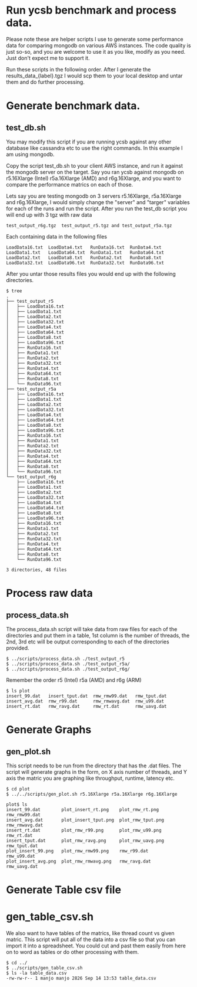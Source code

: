# Run ycsb benchmark and process data. 
Please note these are helper scripts I use to generate some performance data for comparing mongodb on various AWS instances. 
The code quality is just so-so, and you are welcome to use it as you like, modify as you need. Just don't expect me to support it. 

Run these scripts in the following order. After I generate the results_data_{label}.tgz  I would scp them to your local desktop and untar them and do further processing. 

# Generate benchmark data.
## test_db.sh
You may modify this script if you are running ycsb against any other database like cassandra etc to use the right commands. In
this example I am using mongodb. 

Copy the script test_db.sh to your client AWS instance, and run it against the mongodb server on the target. Say you ran ycsb
against mongodb on r5.16Xlarge (Intel) r5a.16Xlarge (AMD) and r6g.16Xlarge, and you want to compare the performance matrics on 
each of those. 

Lets say you are testing mongodb on 3 servers r5.16Xlarge, r5a.16Xlarge and r6g.16Xlarge, I would simply change the 
"server" and "targer" variables for each of the runs and run the script. After you run the test_db script you will end up 
with 3 tgz with raw data
```
test_output_r6g.tgz  test_output_r5.tgz and test_output_r5a.tgz
```
Each containing data in the following files
```
LoadData16.txt  LoadData4.txt   RunData16.txt  RunData4.txt
LoadData1.txt   LoadData64.txt  RunData1.txt   RunData64.txt
LoadData2.txt   LoadData8.txt   RunData2.txt   RunData8.txt
LoadData32.txt  LoadData96.txt  RunData32.txt  RunData96.txt
```
After you untar those results files you would end up with the following directories. 

```
$ tree
.
├── test_output_r5
│   ├── LoadData16.txt
│   ├── LoadData1.txt
│   ├── LoadData2.txt
│   ├── LoadData32.txt
│   ├── LoadData4.txt
│   ├── LoadData64.txt
│   ├── LoadData8.txt
│   ├── LoadData96.txt
│   ├── RunData16.txt
│   ├── RunData1.txt
│   ├── RunData2.txt
│   ├── RunData32.txt
│   ├── RunData4.txt
│   ├── RunData64.txt
│   ├── RunData8.txt
│   └── RunData96.txt
├── test_output_r5a
│   ├── LoadData16.txt
│   ├── LoadData1.txt
│   ├── LoadData2.txt
│   ├── LoadData32.txt
│   ├── LoadData4.txt
│   ├── LoadData64.txt
│   ├── LoadData8.txt
│   ├── LoadData96.txt
│   ├── RunData16.txt
│   ├── RunData1.txt
│   ├── RunData2.txt
│   ├── RunData32.txt
│   ├── RunData4.txt
│   ├── RunData64.txt
│   ├── RunData8.txt
│   └── RunData96.txt
└── test_output_r6g
    ├── LoadData16.txt
    ├── LoadData1.txt
    ├── LoadData2.txt
    ├── LoadData32.txt
    ├── LoadData4.txt
    ├── LoadData64.txt
    ├── LoadData8.txt
    ├── LoadData96.txt
    ├── RunData16.txt
    ├── RunData1.txt
    ├── RunData2.txt
    ├── RunData32.txt
    ├── RunData4.txt
    ├── RunData64.txt
    ├── RunData8.txt
    └── RunData96.txt

3 directories, 48 files
```

# Process raw data
## process_data.sh

The process_data.sh script will take data from raw files for each of the directories and put them in a table, 1st column is the
number of threads, the 2nd, 3rd etc will be output corresponding to each of the directories provided. 

```
$ ../scripts/process_data.sh ./test_output_r5
$ ../scripts/process_data.sh ./test_output_r5a/
$ ../scripts/process_data.sh ./test_output_r6g/
```
Remember the order r5 (Intel) r5a (AMD) and r6g (ARM)
```
$ ls plot
insert_99.dat   insert_tput.dat  rmw_rmw99.dat   rmw_tput.dat
insert_avg.dat  rmw_r99.dat      rmw_rmwavg.dat  rmw_u99.dat
insert_rt.dat   rmw_ravg.dat     rmw_rt.dat      rmw_uavg.dat
```
# Generate Graphs
## gen_plot.sh

This script needs to be run from the directory that has the .dat files. The script will generate graphs in the form, on X axis number
of threads, and Y axis the matric you are graphing like throughput, runtime, latency etc.

```
$ cd plot
$ ../../scripts/gen_plot.sh r5.16Xlarge r5a.16Xlarge r6g.16Xlarge

plot$ ls
insert_99.dat        plot_insert_rt.png    plot_rmw_rt.png    rmw_rmw99.dat
insert_avg.dat       plot_insert_tput.png  plot_rmw_tput.png  rmw_rmwavg.dat
insert_rt.dat        plot_rmw_r99.png      plot_rmw_u99.png   rmw_rt.dat
insert_tput.dat      plot_rmw_ravg.png     plot_rmw_uavg.png  rmw_tput.dat
plot_insert_99.png   plot_rmw_rmw99.png    rmw_r99.dat        rmw_u99.dat
plot_insert_avg.png  plot_rmw_rmwavg.png   rmw_ravg.dat       rmw_uavg.dat
```
# Generate Table csv file
# gen_table_csv.sh

We also want to have tables of the matrics, like thread count vs given matric. This script will put all of the data into a csv file
so that you can import it into a spreadsheet. You could cut and past them easily from here on to word as tables or do other 
processing with them.

```
$ cd ../
$ ../scripts/gen_table_csv.sh 
$ ls -la table_data.csv 
-rw-rw-r-- 1 manjo manjo 2826 Sep 14 13:53 table_data.csv
```
